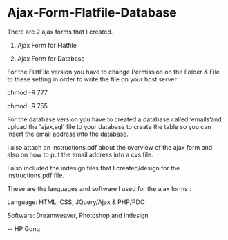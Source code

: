 # Ajax-Form-Flatfile-Database

There are 2 ajax forms that I created.

1) Ajax Form for Flatfile

2) Ajax Form for Database

For the FlatFile version you have to change Permission on the Folder & File to these setting in order to write the file on your 
host server:

chmod -R 777

chmod -R 755

For the database version you have to created a database called ‘emails’and upload the 'ajax,sql' file to your database to create 
the table so you can insert the email address into the database. 

I also attach an instructions.pdf about the overview of the ajax form and also on how to put the email address into a cvs file.

I also included the indesign files that I created/design for the instructions.pdf file.

These are the languages and software I used for the ajax forms :

Language: HTML, CSS, JQuery/Ajax & PHP/PDO

Software: Dreamweaver, Photoshop and Indesign

-- HP Gong

